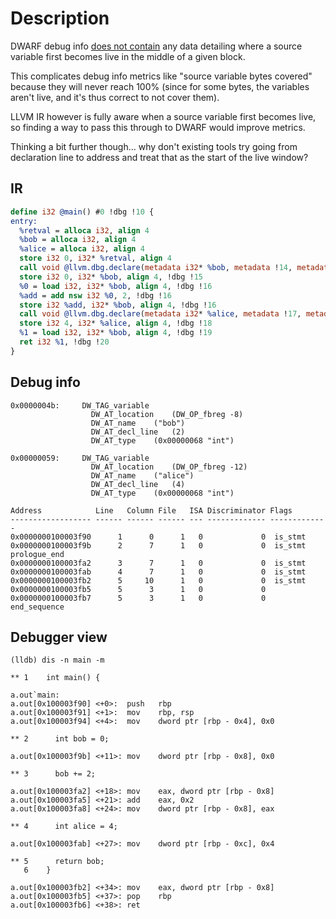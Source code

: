 # Description

DWARF debug info [does not contain][roc] any data detailing where a source
variable first becomes live in the middle of a given block.

This complicates debug info metrics like "source variable bytes covered" because
they will never reach 100% (since for some bytes, the variables aren't live, and
it's thus correct to not cover them).

LLVM IR however is fully aware when a source variable first becomes live, so
finding a way to pass this through to DWARF would improve metrics.

Thinking a bit further though... why don't existing tools try going from
declaration line to address and treat that as the start of the live window?

## IR

```llvm
define i32 @main() #0 !dbg !10 {
entry:
  %retval = alloca i32, align 4
  %bob = alloca i32, align 4
  %alice = alloca i32, align 4
  store i32 0, i32* %retval, align 4
  call void @llvm.dbg.declare(metadata i32* %bob, metadata !14, metadata !DIExpression()), !dbg !15
  store i32 0, i32* %bob, align 4, !dbg !15
  %0 = load i32, i32* %bob, align 4, !dbg !16
  %add = add nsw i32 %0, 2, !dbg !16
  store i32 %add, i32* %bob, align 4, !dbg !16
  call void @llvm.dbg.declare(metadata i32* %alice, metadata !17, metadata !DIExpression()), !dbg !18
  store i32 4, i32* %alice, align 4, !dbg !18
  %1 = load i32, i32* %bob, align 4, !dbg !19
  ret i32 %1, !dbg !20
}
```

## Debug info

```
0x0000004b:     DW_TAG_variable
                  DW_AT_location	(DW_OP_fbreg -8)
                  DW_AT_name	("bob")
                  DW_AT_decl_line	(2)
                  DW_AT_type	(0x00000068 "int")

0x00000059:     DW_TAG_variable
                  DW_AT_location	(DW_OP_fbreg -12)
                  DW_AT_name	("alice")
                  DW_AT_decl_line	(4)
                  DW_AT_type	(0x00000068 "int")
```

```
Address            Line   Column File   ISA Discriminator Flags
------------------ ------ ------ ------ --- ------------- -------------
0x0000000100003f90      1      0      1   0             0  is_stmt
0x0000000100003f9b      2      7      1   0             0  is_stmt prologue_end
0x0000000100003fa2      3      7      1   0             0  is_stmt
0x0000000100003fab      4      7      1   0             0  is_stmt
0x0000000100003fb2      5     10      1   0             0  is_stmt
0x0000000100003fb5      5      3      1   0             0
0x0000000100003fb7      5      3      1   0             0  end_sequence
```

## Debugger view

```
(lldb) dis -n main -m

** 1   	int main() {

a.out`main:
a.out[0x100003f90] <+0>:  push   rbp
a.out[0x100003f91] <+1>:  mov    rbp, rsp
a.out[0x100003f94] <+4>:  mov    dword ptr [rbp - 0x4], 0x0

** 2   	  int bob = 0;

a.out[0x100003f9b] <+11>: mov    dword ptr [rbp - 0x8], 0x0

** 3   	  bob += 2;

a.out[0x100003fa2] <+18>: mov    eax, dword ptr [rbp - 0x8]
a.out[0x100003fa5] <+21>: add    eax, 0x2
a.out[0x100003fa8] <+24>: mov    dword ptr [rbp - 0x8], eax

** 4   	  int alice = 4;

a.out[0x100003fab] <+27>: mov    dword ptr [rbp - 0xc], 0x4

** 5   	  return bob;
   6   	}

a.out[0x100003fb2] <+34>: mov    eax, dword ptr [rbp - 0x8]
a.out[0x100003fb5] <+37>: pop    rbp
a.out[0x100003fb6] <+38>: ret
```

[roc]:
  https://robert.ocallahan.org/2018/11/comparing-quality-of-debug-information.html
